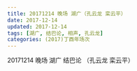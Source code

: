 ```yaml
---
title: 20171214 晚场 湖广（孔云龙 栾云平）
date: 2017-12-14
updated: 2017-12-14
tags: [湖广, 结巴论, 相声, 孔云龙] 
categories: (2017)丁酉年场次 
---
```

20171214 晚场 湖广 结巴论 （孔云龙 栾云平）

